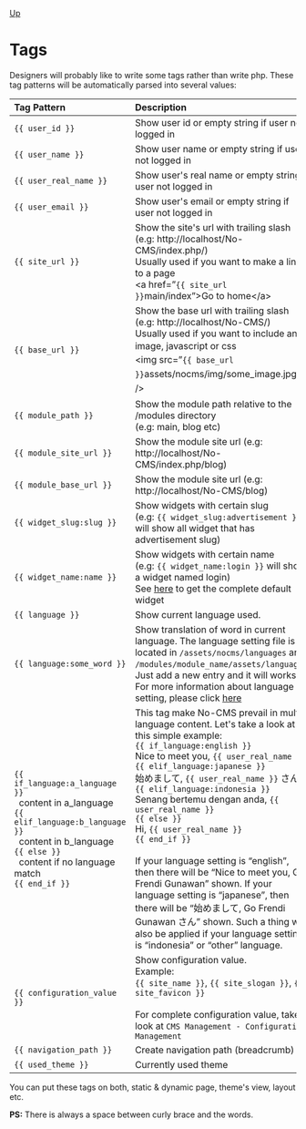 [Up](../tutorial.md)

Tags
====
Designers will probably like to write some tags rather than write php.
These tag patterns will be automatically parsed into several values:


| Tag Pattern                                                                                                                                                                                                                              | Description                                                                                                                                                                                                                                                                                                                                                                                                                                                                                                                                                                                                                                                                                                                                                        |
|:---------------------------------------------------------------------------------------------------------------------------------------------------------------------------------------------------------------------------------------- |:------------------------------------------------------------------------------------------------------------------------------------------------------------------------------------------------------------------------------------------------------------------------------------------------------------------------------------------------------------------------------------------------------------------------------------------------------------------------------------------------------------------------------------------------------------------------------------------------------------------------------------------------------------------------------------------------------------------------------------------------------------------ |
| `{{ user_id }}`                                                                                                                                                                                                                          | Show user id or empty string if user not logged in                                                                                                                                                                                                                                                                                                                                                                                                                                                                                                                                                                                                                                                                                                                 |
| `{{ user_name }}`                                                                                                                                                                                                                        | Show user name or empty string if user not logged in                                                                                                                                                                                                                                                                                                                                                                                                                                                                                                                                                                                                                                                                                                               |
| `{{ user_real_name }}`                                                                                                                                                                                                                   | Show user's real name or empty string if user not logged in                                                                                                                                                                                                                                                                                                                                                                                                                                                                                                                                                                                                                                                                                                        |
| `{{ user_email }}`                                                                                                                                                                                                                       | Show user's email or empty string if user not logged in                                                                                                                                                                                                                                                                                                                                                                                                                                                                                                                                                                                                                                                                                                            |
| `{{ site_url }}`                                                                                                                                                                                                                         | Show the site's url with trailing slash (e.g: http://localhost/No-CMS/index.php/)<br />Usually used if you want to make a link to a page<br />  &lt;a href=”`{{ site_url }}`main/index”&gt;Go to home&lt;/a&gt;                                                                                                                                                                                                                                                                                                                                                                                                                                                                                                                                                    |
| `{{ base_url }}`                                                                                                                                                                                                                         | Show the base url with trailing slash (e.g: http://localhost/No-CMS/)<br />Usually used if you want to include an image, javascript or <span style="line-height: 1.5em;">css</span><br /> &lt;img <span style="line-height: 1.5em;">src=”`{{ base_url }}`assets/nocms/img/some_image.jpg” /&gt;</span>                                                                                                                                                                                                                                                                                                                                                                                                                                                             |
| `{{ module_path }}`                                                                                                                                                                                                                      | Show the module path relative to the /modules directory<br />(e.g: main, blog etc)                                                                                                                                                                                                                                                                                                                                                                                                                                                                                                                                                                                                                                                                                 |
| `{{ module_site_url }}`                                                                                                                                                                                                                  | Show the module site url (e.g: http://localhost/No-CMS/index.php/blog)                                                                                                                                                                                                                                                                                                                                                                                                                                                                                                                                                                                                                                                                                             |
| `{{ module_base_url }}`                                                                                                                                                                                                                  | Show the module site url (e.g: http://localhost/No-CMS/blog)                                                                                                                                                                                                                                                                                                                                                                                                                                                                                                                                                                                                                                                                                                       |
| `{{ widget_slug:slug }}`                                                                                                                                                                                                                 | Show widgets with certain slug<br />(e.g: `{{ widget_slug:advertisement }}` will show all widget that has advertisement slug)                                                                                                                                                                                                                                                                                                                                                                                                                                                                                                                                                                                                                                      |
| `{{ widget_name:name }}`                                                                                                                                                                                                                 | Show widgets with certain name<br />(e.g: `{{ widget_name:login }}` will show a widget named login)<br />See [here](user_widget.md) to get the complete default widget                                                                                                                                                                                                                                                                                                                                                                                                                                                                                                                                                                                             |
| `{{ language }}`                                                                                                                                                                                                                         | Show current language used.                                                                                                                                                                                                                                                                                                                                                                                                                                                                                                                                                                                                                                                                                                                                        |
| `{{ language:some_word }}`                                                                                                                                                                                                               | Show translation of word in current language. The language setting file is located in `/assets/nocms/languages` and `/modules/module_name/assets/languages`.<br />Just add a new entry and it will works.<br /> For more information about language setting, please click [here](programmer_translation.md)                                                                                                                                                                                                                                                                                                                                                                                                                                                        |
| `{{ if_language:a_language }}`<br />&nbsp;&nbsp;content in a_language<br />`{{ elif_language:b_language }}`<br />&nbsp;&nbsp;content in b_language<br />`{{ else }}`<br />&nbsp;&nbsp;content if no language match<br />`{{ end_if }}`   | This tag make No-CMS prevail in multi-language content. Let's take a look at this simple example:<br />`{{ if_language:english }}`<br />  Nice to meet you, `{{ user_real_name }}`<br />`{{ elif_language:japanese }}`<br />  始めまして, `{{ user_real_name }}` さん<br />`{{ elif_language:indonesia }}`<br />  Senang bertemu dengan anda, `{{ user_real_name }}`<br />`{{ else }}`<br />  Hi, `{{ user_real_name }}`<br />`{{ end_if }}`<br /><br />If your language setting is “english”, then there will be “Nice to meet you, Go Frendi Gunawan” shown. If your language setting is “japanese”, then there will be “始めまして, Go Frendi Gunawan さん” shown. Such a thing will also be applied if your language setting is “indonesia” or “other” language.  |
| `{{ configuration_value }}`                                                                                                                                                                                                              | Show configuration value.<br />Example:<br />`{{ site_name }}`, `{{ site_slogan }}`, `{{ site_favicon }}`<br /><br />For complete configuration value, take a look at `CMS Management - Configuration Management`                                                                                                                                                                                                                                                                                                                                                                                                                                                                                                                                                  |
| `{{ navigation_path }}`                                                                                                                                                                                                                  | Create navigation path (breadcrumb)                                                                                                                                                                                                                                                                                                                                                                                                                                                                                                                                                                                                                                                                                                                                |
| `{{ used_theme }}`                                                                                                                                                                                                                       | Currently used theme                                                                                                                                                                                                                                                                                                                                                                                                                                                                                                                                                                                                                                                                                                                                               |

You can put these tags on both, static & dynamic page, theme's view, layout etc.

__PS:__ There is always a space between curly brace and the words.                                                                           